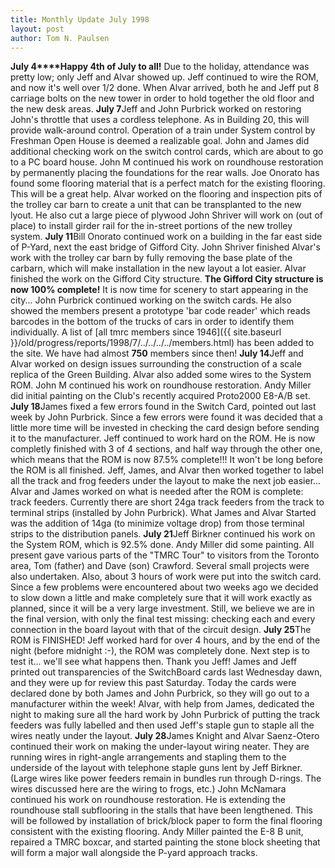 ```yaml
---
title: Monthly Update July 1998 
layout: post
author: Tom N. Paulsen
---
```




 **July 4****Happy 4th of July to all!** Due to the holiday, attendance was pretty low; only Jeff and Alvar showed up. Jeff continued to wire the ROM, and now it's well over 1/2 done. When Alvar arrived, both he and Jeff put 8 carriage bolts on the new tower in order to hold together the old floor and the new desk areas. **July 7**Jeff and John Purbrick worked on restoring John's throttle that uses a cordless telephone. As in Building 20, this will provide walk\-around control. Operation of a train under System control by Freshman Open House is deemed a realizable goal.  John and James did additional checking work on the switch control cards, which are about to go to a PC board house.  John M continued his work on roundhouse restoration by permanently placing the foundations for the rear walls. Joe Onorato has found some flooring material that is a perfect match for the existing flooring. This will be a great help.  Alvar worked on the flooring and inspection pits of the trolley car barn to create a unit that can be transplanted to the new lyout. He also cut a large piece of plywood John Shriver will work on (out of place) to install girder rail for the in\-street portions of the new trolley system. **July 11**Bill Onorato continued work on a building in the far east side of P\-Yard, next the east bridge of Gifford City. John Shriver finished Alvar's work with the trolley car barn by fully removing the base plate of the carbarn, which will make installation in the new layout a lot easier.   Alvar finished the work on the Gifford City structure. **The Gifford City structure is now 100% complete!** It is now time for scenery to start appearing in the city...  John Purbrick continued working on the switch cards. He also showed the members present a prototype 'bar code reader' which reads barcodes in the bottom of the trucks of cars in order to identify them individually.  A list of [all tmrc members since 1946]({{ site.baseurl }}/old/progress/reports/1998/7/../../../../members.html) has been added to the site. We have had almost **750** members since then! **July 14**Jeff and Alvar worked on design issues surrounding the construction of a scale replica of the Green Building. Alvar also added some wires to the System ROM. John M continued his work on roundhouse restoration. Andy Miller did initial painting on the Club's recently acquired Proto2000 E8\-A/B set. **July 18**James fixed a few errors found in the Switch Card, pointed out last week by John Purbrick. Since a few errors were found it was decided that a little more time will be invested in checking the card design before sending it to the manufacturer.  Jeff continued to work hard on the ROM. He is now completly finished with 3 of 4 sections, and half way through the other one, which means that the ROM is now 87\.5% complete!!! It won't be long before the ROM is all finished. Jeff, James, and Alvar then worked together to label all the track and frog feeders under the layout to make the next job easier...  Alvar and James worked on what is needed after the ROM is complete: track feeders. Currently there are short 24ga track feeders from the track to terminal strips (installed by John Purbrick). What James and Alvar Started was the addition of 14ga (to minimize voltage drop) from those terminal strips to the distribution panels. **July 21**Jeff Birkner continued his work on the System ROM, which is 92\.5% done. Andy Miller did some painting. All present gave various parts of the "TMRC Tour" to visitors from the Toronto area, Tom (father) and Dave (son) Crawford. Several small projects were also undertaken.  Also, about 3 hours of work were put into the switch card. Since a few problems were encountered about two weeks ago we decided to slow down a little and make completely sure that it will work exactly as planned, since it will be a very large investment. Still, we believe we are in the final version, with only the final test missing: checking each and every connection in the board layout with that of the circuit design. **July 25**The ROM is FINISHED! Jeff worked hard for over 4 hours, and by the end of the night (before midnight :\-), the ROM was completely done. Next step is to test it... we'll see what happens then. Thank you Jeff!  James and Jeff printed out transparencies of the SwitchBoard cards last Wednesday dawn, and they were up for review this past Saturday. Today the cards were declared done by both James and John Purbrick, so they will go out to a manufacturer within the week!  Alvar, with help from James, dedicated the night to making sure all the hard work by John Purbrick of putting the track feeders was fully labelled and then used Jeff's staple gun to staple all the wires neatly under the layout. **July 28**James Knight and Alvar Saenz\-Otero continued their work on making the under\-layout wiring neater. They are running wires in right\-angle arrangements and stapling them to the underside of the layout with telephone staple guns lent by Jeff Birkner. (Large wires like power feeders remain in bundles run through D\-rings. The wires discussed here are the wiring to frogs, etc.)  John McNamara continued his work on roundhouse restoration. He is extending the roundhouse stall subflooring in the stalls that have been lengthened. This will be followed by installation of brick/block paper to form the final flooring consistent with the existing flooring.  Andy Miller painted the E\-8 B unit, repaired a TMRC boxcar, and started painting the stone block sheeting that will form a major wall alongside the P\-yard approach tracks.   